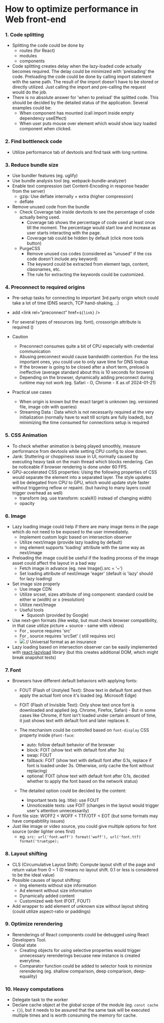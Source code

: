 # How to optimize performance in Web front-end

### 1. Code splitting
- Splitting the code could be done by
    - routes (for React)
    - modules
    - components
- Code splitting creates delay when the lazy-loaded code actually becomes required. The delay could be minimized with 'preloading' the code. Preloading the code could be done by calling import statement with the same path. The result of the import doesn't have to be stored or directly utilized. Just calling the import and pre-calling the request would do the job.
- There is no absolute answer for 'when to preload' the splitted code. This should be decided by the detailed status of the application. Several examples could be:
    - When component has mounted (call import inside empty dependency useEffect)
    - When user puts mouse over element which would show lazy loaded component when clicked.

### 2. Find bottleneck code
- Utilize performance tab of devtools and find task with long runtime.

### 3. Reduce bundle size
- Use bundler features (eg. uglify)
- Use bundle analysis tool (eg. webpack-bundle-analyzer)
- Enable text compression (set Content-Encoding in response header from the server)
    - gzip: Use deflate internally + extra (higher compression)
    - deflate
- Remove unused code from the bundle
    - Check Coverage tab inside devtools to see the percentage of code actually being used.
        - Coverage tab shows the percentage of code used at least once till the moment. The percentage would start low and increase as user starts interacting with the page.
        - Coverage tab could be hidden by default (click more tools button)
    - PurgeCSS
        - Remove unused css codes (considered as "unused" if the css code doesn't include any keyword)
        - The keyword could be extracted from element tags, content, classnames, etc.
        - The rule for extracting the keywords could be customized.

### 4. Preconnect to required origins
- Pre-setup tasks for connecting to important 3rd party origin which could take a lot of time (DNS search, TCP hand-shaking, ..)
- add <link rel="preconnect" href=`${link}` /> 
- For several types of resources (eg. font), crossorigin attribute is required (<link rel="preconnect" href="~" crossorigin >)
- Caution
    - Preconnect consumes quite a bit of CPU especially with credential communication
    - Abusing preconnect would cause bandwidth contention. For the less important ones, you could use <link rel="dns-prefetch" href="~"> to only save time for DNS lookup
    - If the browser is going to be closed after a short term, preload is ineffective (average standard about this is 10 seconds for browers)
    - Depending on the browser, dynamically adding preconnect during runtime may not work (eg. Safari - O, Chrome - X as of 2024-01-21)

- Practical use cases
    - When origin is known but the exact target is unknown (eg. versioned file, image cdn with queries)
    - Streaming Data : Data which is not necessarily required at the very initialization (normally have to wait till scripts are fully loaded), but minimizing the time consumed for connections setup is required

### 5. CSS Animation
- To check whether animation is being played smoothly, measure performance from devtools while setting CPU config to slow down.
- Jank: Stuttering or choppiness issue in UI, normally caused by executing heavy task on the main thread which blocks rendering. Can be noticeable if browser rendering is done under 60 FPS.
- GPU-accelerated CSS properties: Using the following properties of CSS would separate the element into a separated layer. The style updates will be delegated from CPU to GPU, which would update style faster without triggering reflow or repaint. (but having to many layers could trigger overhead as well)
    - transform (eg. use transform: scaleX() instead of changing width)
    - opacity

### 6. Image
- Lazy loading image could help if there are many image items in the page which do not need to be exposed to the user immediately.
    - Implement custom logic based on intersection observer
    - Utilize next/image (provide lazy loading by default)
    - img element supports 'loading' attribute with the same way as next/image
- Preloading the image could be useful if the loading process of the image asset could affect the layout in a bad way
    - Fetch image in advance (eg. new Image().src = '~')
    - Set loading attribute of next/image 'eager' (default is 'lazy' should for lazy loading)
- Set image size properly
    - Use image CDN
    - Utilize srcset, sizes attribute of img component: standard could be either w (width) or x (resolution)
    - Utilize next/Image
    - Useful tools
        - Squoosh (provided by Google)
- Use next-gen formats (like webp, but must check browser compatibility, in that case utilize picture + source - same with videos)
    - For <videos />, source requires 'src'
    - For <pictures />, source requires 'srcSet' (<img /> still requires src)
    - <picture>
        <source srcSet="~.webp"/>
        <source ~ />
        <img src="~.jpg" /> // Universal format as an insurance
        </picture>
- Lazy loading based on intersection observer can be easily implemented with [react-lazyload](https://www.npmjs.com/package/react-lazyload) library (but this creates additional DOM, which might break snapshot tests)

### 7. Font
- Browsers have different default behaviors with applying fonts:
    - FOUT (Flash of Unstyled Text): Show text in default font and then apply the actual font once it's loaded (eg. Microsoft Edge)
    - FOIT (Flash of Invisible Text): Only show text once font is downloaded and applied (eg. Chrome, Firefox, Safari) - But in some cases like Chrome, if font isn't loaded under certain amount of time, it just shows text with default font and later replaces it.
    - The mechanism could be controlled based on `font-display` CSS property inside `@font-face`:
        - auto: follow default behavior of the browser
        - block: FOIT (show text with default font after 3s)
        - swap: FOUT
        - fallback: FOIT (show text with default font after 0.1s, replace if font is loaded under 3s. Otherwise, only cache the font without replacing)
        - optional: FOIT (show text with default font after 0.1s, decided whether to apply the font based on the network status)

    - The detailed option could be decided by the content:
        - Important texts (eg. title): use FOUT
        - Unnoticeable texts: use FOIT (changes in the layout would trigger user's attention unnecessarily)
- Font file size: WOFF2 < WOFF < TTF/OTF < EOT (but some formats may have compabitility issues)
- Just like image or video source, you could give multiple options for font source (order lighter ones first)
    - eg. `src: url('font.woff') format('woff'), url('font.ttf) format('truetype);`


### 8. Layout shifting
- CLS (Circumulative Layout Shift): Compute layout shift of the page and return value from 0 ~ 1 (0 means no layout shift. 0.1 or less is considered to be the ideal value)
- Possible causes of layout shifting:
    - Img elements without size information
    - Ad element without size information
    - Dynamically added content
    - Customized web font (FOIT, FOUT)
- Add wrapper to add element of unknown size without layout shiting (could utilize aspect-ratio or paddings)


### 9. Optimize rerendering
- Rerenderings of React components could be debugged using React Developers Tool.
- Global state
    - Creating objects for using selective properties would trigger unnecessary rerenderings becuase new instance is created everytime.
    - Comparator function could be added to selector hook to minimize rerendering (eg. shallow comparison, deep comparison, deep-equality)


### 10. Heavy computations
- Delegate task to the worker
- Declare cache object at the global scope of the module (eg. `const cache = {}`), but it needs to be assured that the same task will be executed multiple times and is worth consuming the memory for cache.